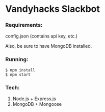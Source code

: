 # Vandyhacks Slackbot

### Requirements:
config.json (contains api key, etc.)

Also, be sure to have MongoDB installed.

### Running:
```
$ npm install
$ npm start
```

### Tech:
1. Node.js + Express.js
2. MongoDB + Mongoose
